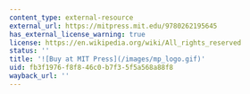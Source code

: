 ```yaml
---
content_type: external-resource
external_url: https://mitpress.mit.edu/9780262195645
has_external_license_warning: true
license: https://en.wikipedia.org/wiki/All_rights_reserved
status: ''
title: '![Buy at MIT Press](/images/mp_logo.gif)'
uid: fb3f1976-f8f8-46c0-b7f3-5f5a568a88f8
wayback_url: ''
---
```

